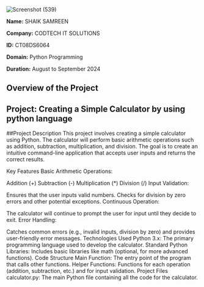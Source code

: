 ![Screenshot (539)](https://github.com/user-attachments/assets/54f91f2c-1645-484b-899e-2c0f6067680d)

**Name:** SHAIK SAMREEN

**Company:** CODTECH IT SOLUTIONS

**ID:** CT08DS6064

**Domain:** Python Programming

**Duration:** August to September 2024


## Overview of the Project

## Project: Creating a Simple Calculator by using python language

##Project Description
This project involves creating a simple calculator using Python. The calculator will perform basic arithmetic operations such as addition, subtraction, multiplication, and division. The goal is to create an intuitive command-line application that accepts user inputs and returns the correct results.

Key Features
Basic Arithmetic Operations:

Addition (+)
Subtraction (-)
Multiplication (*)
Division (/)
Input Validation:

Ensures that the user inputs valid numbers.
Checks for division by zero errors and other potential exceptions.
Continuous Operation:

The calculator will continue to prompt the user for input until they decide to exit.
Error Handling:

Catches common errors (e.g., invalid inputs, division by zero) and provides user-friendly error messages.
Technologies Used
Python 3.x: The primary programming language used to develop the calculator.
Standard Python Libraries: Includes basic libraries like math (optional, for more advanced functions).
Code Structure
Main Function: The entry point of the program that calls other functions.
Helper Functions: Functions for each operation (addition, subtraction, etc.) and for input validation.
Project Files
calculator.py: The main Python file containing all the code for the calculator.
